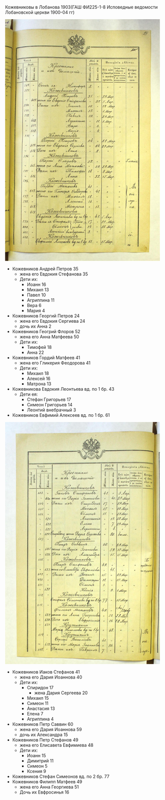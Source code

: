 Кожевниковы в Лобанова 1903(ГАШ ФИ225-1-8  Исповедные ведомости Лобановской церкви 1900-04 гг)

![страница 1](Лобанова_1903_Кожевниковы-1.jpg?raw=true)

* Кожевников Андрей Петров 35
  * жена его Евдокия Стефанова 35
  * Дети их:
    * Иоанн 16
    * Михаил 13
    * Павел 10
    * Агриппина 11
    * Вера 6
    * Мария 4
* Кожевников Георгий Петров 24
  * жена его Евдокия Сергиева 24
  * дочь их Анна 2
* Кожевников Геогрий Флоров 52
  * жена его Анна Матфеева 50
  * Дети их:
    * Тимофей 18
    * Анна 22
* Кожевников Гордий Матфеев 41
  * жена его Гликерия Феодорова 41
  * Дети их:
    * Михаил 18
    * Алексей 16
    * Матрона 13
* Кожевникова Евдокия Леонтьева вд. по 1 бр. 43
  * Дети ея:
    * Стефан Григорьев 17
    * Симеон Григорьев 14
    * Леонтий внебрачный 3
* Кожевников Евфимий Алексеев вд. по 1 бр. 61

![страница 2](Лобанова_1903_Кожевниковы-2.jpg?raw=true)
* Кожевников Иаков Стефанов 41
  * жена его Дария Иоаннова 40
  * Дети их:
    * Спиридон 17
      * жена Дария Сергеева 20
    * Михаил 15
    * Симеон 11
    * Анастасия 13
    * Елена 7
    * Агриппина 4
* Кожевников Петр Саввин 60
  * жена его Дария Иоаннова 59
  * дочь их Александра 15
* Кожевников Петр Стефанов 49
  * жена его Елисавета Евфимиева 48
  * Дети их:
    * Иоанн 15
    * Димитрий 11
    * Симеон 5
    * Ксения 9
* Кожевников Стефан Симеонов вд. по 2 бр. 77
* Кожевников Филипп Матфеев 49
  * жена его Анна Георгиева 51
  * Дочь их Евфросинья 16

